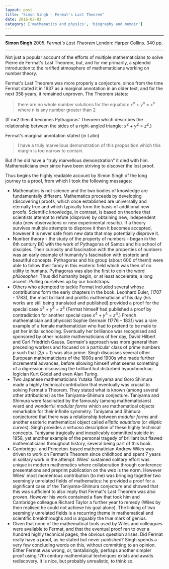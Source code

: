```yaml
---
layout: post
title: "Simon Singh - Fermat's Last Theorem"
date: 2016-02-03
category: ['mathematics and physics', 'biography and memoir']
---
```


***
<b>Simon Singh</b> 2005. _Fermat's Last Theorem_ London: Harper Collins. 340 pp.

***

Not just a popular account of the efforts of multiple mathematicians to solve Pierre de Fermat's Last Theorem, but, and for me primarily, a splendid introduction to the rarified atmosphere of mathematicians working on number theory.

Fermat's Last Theorem was more properly a conjecture, since from the time Fermat stated it in 1637 as a marginal annotation in an older text, and for the next 358 years, it remained unproven.  The Theorem states:

>there are no whole number solutions for the equation: _x_<sup>n</sup> + _y_<sup>n</sup> = _x_<sup>n</sup> where n is any number greater than 2

(If n=2 then it becomes Pythagoras' Theorem which describes the relationship between the sides of a right-angled triangle: _x_<sup>2</sup> + _y_<sup>2</sup> = _z_<sup>2</sup>.)

Fermat's marginal annotation stated (in Latin)

>I have a truly marvellous demonstration of this proposition which this margin is too narrow to contain.

But if he did have a "truly marvellous demonstration" it died with him.  Mathematicians ever since have been striving to discover the lost proof.

Thus begins the highly readable account by Simon Singh of the long journey to a proof, from which I took the following messages:

* Mathematics is not science and the two bodies of knowledge are fundamentally different.  Mathematics proceeds by developing (discovering) proofs, which once established are universally and eternally true and which typically form the basis of additional new proofs.  Scientific knowledge, in contrast, is based on theories that scientists attempt to refute (disprove) by obtaining new, independent data (new observations or new experimental results).  If a theory survives multiple attempts to disprove it then it becomes accepted, however it is never safe from new data that may potentially disprove it.
*  Number theory - the study of the property of numbers - began in the 6th century BC with the work of Pythagoras of Samos and his school of disciples.  Their curiosity and fascination with the properties of numbers was an early example of humanity's fascination with esoteric and beautiful concepts.  Pythagoras and his group (about 600 of them!) were able to follow their fancy in this esoteric field which was then of no utility to humans. Pythagoras was also the first to coin the word _philosopher_.  Thus did humanity begin, or at least accelerate, a long ascent.  Pulling ourselves up by our bootstraps.
*  Others who attempted to tackle Fermat included several whose contributions form the early chapters in the book. Leonhard Euler, (1707 - 1783), the most brilliant and prolific mathematician of his day (his works are still being translated and published) provided a proof for the special case  _x_<sup>3</sup> + _y_<sup>3</sup> = _z_<sup>3</sup> (Fermat himself had published a proof by contradiction for another special case _x_<sup>4</sup> + _y_<sup>4</sup> = _z_<sup>4</sup>.)  French mathematician and physicist Sophie Germain (1776 – 1831) was a rare example of a female mathematician who had to pretend to be male to get her initial schooling.  Eventually her brilliance was recognised and sponsored by other notable mathematicians of her day, David Hilbert and Carl Friedrich Gauss.  Germain's approach was more general than preceding workers and focused on a particular class of prime numbers _p_ such that (2*p* + 1) was also prime.  Singh discusses several other European mathematicians of the 1800s and 1900s who made further incremental advances, before allowing himself what seems something of a digression discussing the brilliant but disturbed hypochondriac logician Kurt Gödel and even Alan Turing.  
*  Two Japanese mathematicians Yutaka Taniyama and Goro Shimura made a highly technical contribution that eventually was crucial to solving Fermat's Theorem.  They stated what is known (among several other attributions) as the Taniyama–Shimura conjecture.   Taniyama and Shimura were fascinated by the famously (among mathematicians) wierd and wonderful _modular forms_ which are mathematical objects remarkable for their infinite symmetry. Taniyama and Shimura conjectured that there was a relationship between _modular forms_ and another esoteric mathematical object called _elliptic equations_ (or _elliptic curves_).  Singh provides a virtuoso description of these highly technical concepts.  Taniyama tragically and inexplicably committed suicide in 1958, yet another example of the personal tragedy of brilliant but flawed mathematicians throughout history, several being part of this book.  
*  Cambridge- and Princeton-based mathematician Andrew Wiles was driven to work on Fermat's Theorem since childhood and spent 7 years in solitary work in the attempt.  Wiles' sustained solitary effort was unique in modern mathematics where collaboration through conference presentations and preprint publication on the web is the norm.  However Wiles' most momentous contribution (to me) was bringing together two seemingly unrelated fields of mathematics: he provided a proof for a significant case of the Taniyama–Shimura conjecture and showed that this was sufficient to also imply that Fermat's Last Theorem was also proven.  However his work contained a flaw that took him and Cambridge colleague Richard Taylor a further year to remedy (Wiles by then realised he could not achieve his goal alone).  The linking of two seemingly unrelated fields is a recurring theme in mathematical and scientific breakthroughs and is arguably the true mark of genius.
*  Given that none of the mathematical tools used by Wiles and colleagues were available to Fermat, and that the eventual proof ran to over a hundred highly technical pages, the obvious question arises: Did Fermat really have a proof, as he stated but never published?   Singh spends a very few concluding words on this, without committing to an opinion.  Either Fermat was wrong, or, tantalisingly, perhaps another simpler proof using 17th century mathemtaical techniques exists and awaits rediscovery. It is nice, but probably unrealistic, to think so.
